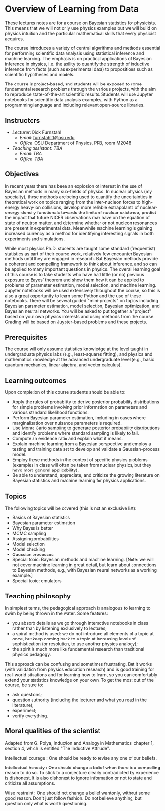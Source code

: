 # Overview of Learning from Data

These lectures notes are for a course on Bayesian statistics for physicists.
This means that we will not only use physics examples but we will build on physics intuition and the particular mathematical skills that every physicist acquires.

The course introduces a variety of central algorithms and methods essential for performing scientific data analysis using statistical inference and machine learning. The emphasis is on practical applications of Bayesian inference in physics, i.e. the ability to quantify the strength of inductive inference from facts (such as experimental data) to propositions such as scientific hypotheses and models.

The course is project-based, and students will be exposed to some fundamental research problems through the various projects, with the aim to reproduce state-of-the-art scientific results. Students will use Jupyter notebooks for scientific data analysis examples, with Python as a programming language and including relevant open-source libraries.

## Instructors
* _Lecturer_: Dick Furnstahl
  * _Email_: furnstahl.1@osu.edu
  * _Office_: OSU Department of Physics, PRB, room M2048
* _Teaching assistant_: *TBA*
  * _Email_: *TBA* 
  * _Office_: *TBA* 
  
<!-- !split -->

## Objectives

In recent years there has been an explosion of interest in the use of Bayesian methods in many sub-fields of physics. In nuclear physics (my specialty), these methods are being used to quantify the uncertainties in theoretical work on topics ranging from the inter-nucleon forces to high-energy heavy-ion collisions, develop more reliable extrapolants of nuclear-energy-density functionals towards the limits of nuclear existence, predict the impact that future NICER observations may have on the equation of state of neutron matter, and determine whether or not nucleon resonances are present in experimental data.
Meanwhile machine learning is gaining increased currency as a method for identifying interesting signals in both experiments and simulations. 

While most physics Ph.D. students are taught some standard (frequentist) statistics as part of their course work, relatively few encounter Bayesian methods until they are engaged in research. But Bayesian methods provide a coherent and compelling framework to think about inference, and so can be applied to many important questions in physics. The overall learning goal of this course is to take students who have had little (or no) previous exposure to Bayes’ theorem and show them how it can be applied to problems of parameter estimation, model selection, and machine learning. Jupyter notebooks will be used extensively throughout the course, so this is also a great opportunity to learn some Python and the use of these notebooks. There will be several guided "mini-projects" on topics including Bayesian parameter estimation, model selection, Bayesian optimization, and Bayesian neutral networks. You will be asked to put together a "project" based on your own physics interests and using methods from the course. Grading will be based on Juypter-based problems and these projects.

## Prerequisites

The course will only assume statistics knowledge at the level taught in undergraduate physics labs (e.g., least-squares fitting), and physics and mathematics knowledge at the advanced undergraduate level (e.g., basic quantum mechanics, linear algebra, and vector calculus).


## Learning outcomes
Upon completion of this course students should be able to:

- Apply the rules of probability to derive posterior probability distributions for simple problems involving prior information on parameters and various standard likelihood functions.
- Perform Bayesian parameter estimation, including in cases where marginalization over nuisance parameters is required.
- Use Monte Carlo sampling to generate posterior probability distributions and identify problems where standard sampling is likely to fail.
- Compute an evidence ratio and explain what it means.
- Explain machine learning from a Bayesian perspective and employ a testing and training data set to develop and validate a Gaussian-process model.
- Employ these methods in the context of specific physics problems (examples in class will often be taken from nuclear physics, but they have more general applicability).
- Be able to understand, appreciate, and criticize the growing literature on Bayesian statistics and machine learning for physics applications.

## Topics

The following topics will be covered (this is not an exclusive list):

- Basics of Bayesian statistics
- Bayesian parameter estimation
- Why Bayes is better
- MCMC sampling
- Assigning probabilities
- Model selection
- Model checking
- Gaussian processes
- Special topic: Bayesian methods and machine learning. [Note: we will not cover machine learning in great detail, but learn about connections to Bayesian methods, e.g., with Bayesian neural networks as a working example.]
- Special topic: emulators



<!-- ======= Acknowledgements ======= -->

## Teaching philosophy

In simplest terms, the pedagogical approach is analogous to learning to swim by being thrown in the water. Some features:

* you absorb details as we go through interactive notebooks in class rather than by listening exclusively to lectures;
* a spiral method is used: we do not introduce all elements of a topic at once, but keep coming back to a topic at increasing levels of sophistication (or resolution, to use another physics analogy);
* the spirit is much more like fundamental research than traditional physics pedagogy.

This approach can be confusing and sometimes frustrating. But it works (with validation from physics education research) and is good training for real-world situations and for learning how to learn, so you can comfortably extend your statistics knowledge on your own. To get the most out of the course, be sure to:

* ask questions;
* question authority (including the lecturer and what you read in the literature);
* experiment;
* verify everything.

## Moral qualities of the scientist

Adapted from G. Polya, Induction and Analogy in Mathematics, chapter 1, section 4, which is entitled "The Inductive Attitude".

Intellectual courage
: One should be ready to revise any one of our beliefs.

Intellectual honesty
: One should change a belief when there is a compelling reason to do so. To stick to a conjecture clearly contradicted by experience is dishonest. It is also dishonest to ignore information or not to state and criticize all assumptions.

Wise restraint
: One should not change a belief wantonly, without some good reason. Don't just follow fashion. Do not believe anything, but question only what is worth questioning.



